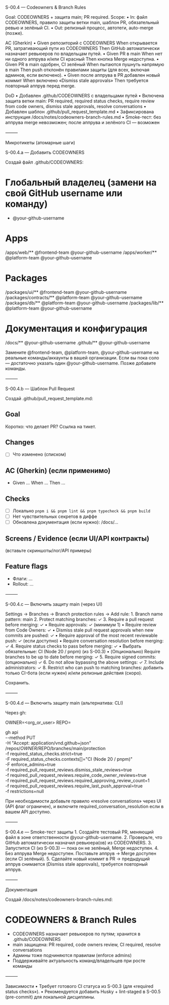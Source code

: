 S-00.4 — Codeowners & Branch Rules

Goal: CODEOWNERS + защита main; PR required.
Scope:
• In: файл CODEOWNERS, правило защиты ветки main, шаблон PR, обязательный ревью и зелёный CI.
• Out: релизный процесс, автотеги, auto-merge (позже).

AC (Gherkin)
• Given репозиторий с CODEOWNERS
When открывается PR, затрагивающий пути из CODEOWNERS
Then GitHub автоматически назначает ревьюеров по владельцам путей.
• Given PR в main
When нет ни одного аппрува и/или CI красный
Then кнопка Merge недоступна.
• Given PR в main одобрен, CI зелёный
When пытаются пушнуть напрямую в main
Then push отклонён правилами защиты (для всех, включая админов, если включено).
• Given после аппрува в PR добавлен новый коммит
When включено «Dismiss stale approvals»
Then требуется повторный аппрув перед merge.

DoD
• Добавлен .github/CODEOWNERS с владельцами путей
• Включена защита ветки main: PR required, required status checks, require review from code owners, dismiss stale approvals, resolve conversations
• Добавлен шаблон .github/pull_request_template.md
• Зафиксирована инструкция /docs/notes/codeowners-branch-rules.md
• Smoke-тест: без аппрува merge невозможен; после аппрува и зелёного CI — возможен

⸻

Микротикеты (атомарные шаги)

S-00.4.a — Добавить CODEOWNERS

Создай файл .github/CODEOWNERS:

# Глобальный владелец (замени на свой GitHub username или команду)

- @your-github-username

# Apps

/apps/web/** @frontend-team @your-github-username
/apps/worker/** @platform-team @your-github-username

# Packages

/packages/ui/** @frontend-team @your-github-username
/packages/contracts/** @platform-team @your-github-username
/packages/db/** @platform-team @your-github-username
/packages/lib/** @platform-team @your-github-username

# Документация и конфигурация

/docs/** @your-github-username
.github/** @your-github-username

Замените @frontend-team, @platform-team, @your-github-username на реальные команды/аккаунты в вашей организации.
Если вы пока соло — достаточно указать один @your-github-username. Позже добавите команды.

⸻

S-00.4.b — Шаблон Pull Request

Создай .github/pull_request_template.md:

## Goal

Коротко: что делает PR? Ссылка на тикет.

## Changes

- [ ] Что изменено (списком)

## AC (Gherkin) (если применимо)

- Given …
  When …
  Then …

## Checks

- [ ] Локально `pnpm i && pnpm lint && pnpm typecheck && pnpm build`
- [ ] Нет чувствительных секретов в диффе
- [ ] Обновлена документация (если нужно): /docs/…

## Screens / Evidence (если UI/API контракты)

(вставьте скриншоты/лог/API примеры)

## Feature flags

- Флаги: …
- Rollout: …

⸻

S-00.4.c — Включить защиту main (через UI)

Settings → Branches → Branch protection rules → Add rule: 1. Branch name pattern: main 2. Protect matching branches: ✓ 3. Require a pull request before merging: ✓
• Require approvals: ✓ (минимум 1)
• Require review from Code Owners: ✓
• Dismiss stale pull request approvals when new commits are pushed: ✓
• Require approval of the most recent reviewable push: ✓ (если доступно)
• Require conversation resolution before merging: ✓ 4. Require status checks to pass before merging: ✓
• Выбрать обязательные: CI (Node 20 / pnpm) (из S-00.3)
• (Опционально) Require branches to be up to date before merging: ✓ 5. Require signed commits: (опционально) ✓ 6. Do not allow bypassing the above settings: ✓ 7. Include administrators: ✓ 8. Restrict who can push to matching branches: добавить только CI-бота (если нужен) и/или релизные действия (скоро).

Сохранить.

⸻

S-00.4.d — Включить защиту main (альтернатива: CLI)

Через gh:

OWNER=<org_or_user>
REPO=<repo>

gh api \
 --method PUT \
 -H "Accept: application/vnd.github+json" \
 /repos/$OWNER/$REPO/branches/main/protection \
 -f required_status_checks.strict=true \
 -F required_status_checks.contexts[]="CI (Node 20 / pnpm)" \
 -F enforce_admins=true \
 -f required_pull_request_reviews.dismiss_stale_reviews=true \
 -f required_pull_request_reviews.require_code_owner_reviews=true \
 -f required_pull_request_reviews.required_approving_review_count=1 \
 -f required_pull_request_reviews.require_last_push_approval=true \
 -f restrictions=null

При необходимости добавьте правило «resolve conversations» через UI (API флаг ограничен), и включите required_conversation_resolution если в вашем API доступно.

⸻

S-00.4.e — Smoke-тест защиты 1. Создайте тестовый PR, меняющий файл в зоне ответственности @your-github-username. 2. Проверьте, что GitHub автоматически назначил ревьюера(ов) из CODEOWNERS. 3. Запустится CI (из S-00.3) — пока он не зелёный, Merge недоступен. 4. Без аппрува Merge недоступен. Поставьте аппрув → Merge доступен (если CI зелёный). 5. Сделайте новый коммит в PR → предыдущий аппрув снимается (Dismiss stale approvals), требуется повторный аппрув.

⸻

Документация

Создай /docs/notes/codeowners-branch-rules.md:

# CODEOWNERS & Branch Rules

- CODEOWNERS назначает ревьюеров по путям; хранится в .github/CODEOWNERS
- main защищена: PR required, code owners review, CI required, resolve conversations
- Админы тоже подчиняются правилам (enforce admins)
- Поддерживайте актуальность команд/владельцев при росте команды

⸻

Зависимости
• Требует готового CI статуса из S-00.3 (для «required status checks»).
• Рекомендуется добавить Husky + lint-staged в S-00.5 (pre-commit) для локальной дисциплины.
